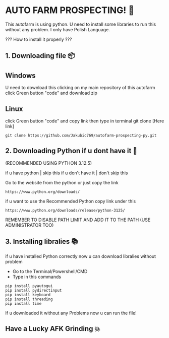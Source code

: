 # AUTO FARM PROSPECTING! 💎
This autofarm is using python. 
U need to install some libraries to run this without any problem.
I only have Polish Language.

??? How to install it properly ???

## 1. Downloading file 📦

## Windows

U need to download this clicking
on my main repository of this autofarm
click Green button "code"
and download zip

## Linux

click Green button "code"
and copy link
then type in terminal git clone [Here link]

```
git clone https://github.com/Jakubic769/autofarm-prospecting-py.git
```

## 2. Downloading Python if u dont have it 🐍
(RECOMMENDED USING PYTHON 3.12.5)

if u have python | skip this
if u don't have it | don't skip this

Go to the website from the python or just copy the link

```
https://www.python.org/downloads/
```
if u want to use the Recommended Python copy link under this
```
https://www.python.org/downloads/release/python-3125/
```
REMEMBER TO DISABLE PATH LIMIT AND ADD IT TO THE PATH (USE ADMINISTRATOR TOO)

## 3. Installing libralies 📚

if u have installed Python correctly
now u can download libralies without problem

- Go to the Terminal/Powershell/CMD
- Type in this commands
  
```
pip install pyautogui
pip install pydirectinput
pip install keyboard
pip install threading
pip install time
```
If u downloaded it without any Problems now u can run the file!

## Have a Lucky AFK Grinding 💥
